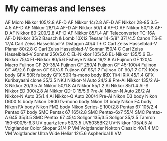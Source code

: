 # My cameras and lenses

AF Micro Nikkor 105/2.8 AF-D
AF Nikkor 14/2.8 AF-D
AF Nikkor 28-85 3.5-4.5 AF-D
AF Nikkor 28/1.4 AF-D
AF Nikkor 50/1.4 AF-D
AF Nikkor 50/1.8 AF-D
AF Nikkor 80-200/2.8 AF-D
AF Nikkor 85/1.4
AF Teleconverter TC-16A
AF-D Nikkor 35/2
Bausch & Lomb 10X12 Tessar 14-5/8" 371/4.5
Canon TS-E 17/4
Carl Zeiss Hasselblad-V Distagon 40/4 T* C
Carl Zeiss Hasselblad-V Planar 80/2.8 C
Carl Zeiss Hasselblad-V Sonnar 150/4 C
Carl Zeiss Hasselblad-V Sonnar 250/5.6 C
EL-Nikkor 105/5.6
EL-Nikkor 135/5.6
EL-Nikkor 75/4
EL-Nikkor 80/5.6
Fisheye Nikkor 16/2.8 Ai
Fujinon GF 120/4 Macro
Fujinon GF 20-35/4
Fujinon GF 250/4
Fujinon GF 45-100/4
Fujinon GF 45/2.8
Fujinon GF 50/3.5
Fujinon GF 55/1.7
Fujinon GF 80/1.7
GFX 100s body
GFX 50R fs body
GFX 50R fs-mono body
IRIX 11/4
IRIX 45/1.4 GFX
Kuribayashi clone 35/3.5
NKJ Nikkor-N Auto 24/2.8 Pre-Ai
Nikkor 135/2 Ai-S
Nikkor 20/3.5 Ai
Nikkor 50/1.8 Ai
Nikkor 55/1.2 Ai
Nikkor 85/1.4 Ai-S
Nikkor ED 300/2.8 Ai
Nikkor QD-C 15/5.6 Pre-Ai
Nikkor-N Auto 28/2 Ai
Nikkor-N Auto 35/1.4 Ai
Nikkor-Q Auto 200/4 Pre-Ai
Nikon D3 body
Nikon D600 fs body
Nikon D600 fs-mono body
Nikon Df body
Nikon F4 body
Nikon FA body
Nikon FM2 body
Nikon Series-E 100/2.8
Pentax 67 105/2.4
Pentax 67 body
SMC Pentax 67 165/2.8
SMC Pentax-6x7 55/4
SMC Pentax-A 645 35/3.5
SMC Pentax 67 45/4
Soligor 135/3.5
Soligor 35/3.5
Tamron 150-600/5-6.3
UV quartz lens 50/3.5 UV5035BK2
UV-Nikkor 105/4.5 Ai
Voigtlander Color Skopar 21/4 P VM
Voigtlander Nokton Classic 40/1.4 MC VM
Voigtlander Ultra Wide Heliar 12/5.6 Aspherical II VM


